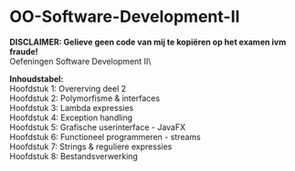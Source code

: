# OO-Software-Development-II
<strong>DISCLAIMER: Gelieve geen code van mij te kopiëren op het examen ivm fraude!</strong>\
Oefeningen Software Development II\

<strong>Inhoudstabel:</strong>\
Hoofdstuk 1: Overerving deel 2\
Hoofdstuk 2: Polymorfisme & interfaces\
Hoofdstuk 3: Lambda expressies\
Hoofdstuk 4: Exception handling\
Hoofdstuk 5: Grafische userinterface - JavaFX\
Hoofdstuk 6: Functioneel programmeren - streams\
Hoofdstuk 7: Strings & reguliere expressies\
Hoofdstuk 8: Bestandsverwerking
